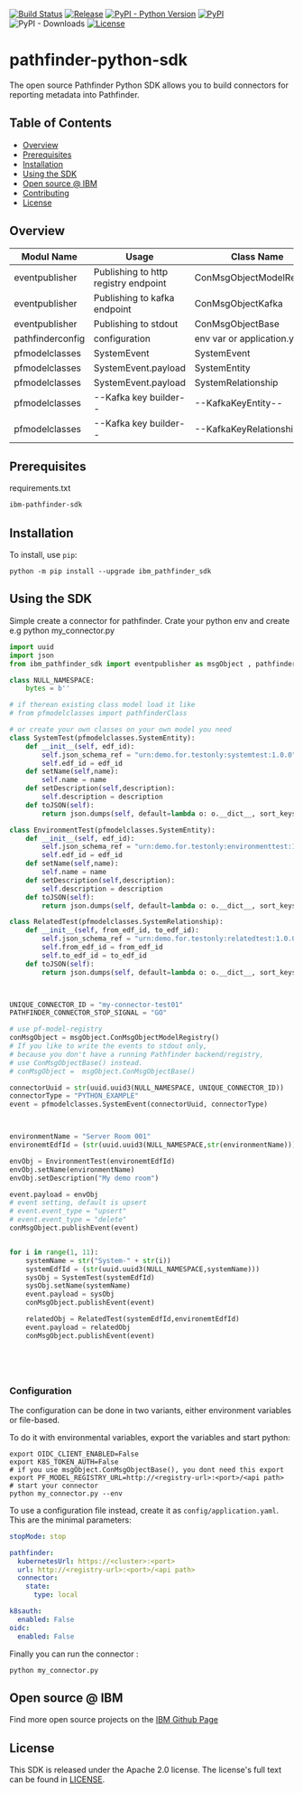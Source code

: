 [![Build Status](https://app.travis-ci.com/IBM/pathfinder-python-sdk.svg?branch=main)](https://app.travis-ci.com/IBM/pathfinder-python-sdk)
[![Release](https://img.shields.io/github/v/release/IBM/pathfinder-python-sdk)](https://github.com/IBM/pathfinder-python-sdk/releases/latest)
[![PyPI - Python Version](https://img.shields.io/pypi/pyversions/ibm_pathfinder_sdk)](https://pypi.org/project/ibm_pathfinder_sdk/)
[![PyPI](https://img.shields.io/pypi/v/ibm_pathfinder_sdk)](https://pypi.org/project/ibm_pathfinder_sdk/)
![PyPI - Downloads](https://img.shields.io/pypi/dm/ibm_pathfinder_sdk)
[![License](https://img.shields.io/badge/License-Apache%202.0-blue.svg)](https://opensource.org/licenses/Apache-2.0)



# pathfinder-python-sdk
The open source Pathfinder Python SDK allows you to build connectors for reporting metadata into Pathfinder.

## Table of Contents
- [Overview](#overview)
- [Prerequisites](#prerequisites)
- [Installation](#installation)
- [Using the SDK](#using-the-sdk)
- [Open source @ IBM](#open-source--ibm)
- [Contributing](#contributing)
- [License](#license)

## Overview

 Modul Name | Usage | Class Name
--- | --- | ---
eventpublisher | Publishing to http registry endpoint | ConMsgObjectModelRegistry
eventpublisher | Publishing to kafka endpoint | ConMsgObjectKafka 
eventpublisher | Publishing to stdout | ConMsgObjectBase
pathfinderconfig | configuration | env var or application.yaml
pfmodelclasses | SystemEvent | SystemEvent
pfmodelclasses | SystemEvent.payload | SystemEntity
pfmodelclasses | SystemEvent.payload | SystemRelationship
pfmodelclasses | --Kafka key builder-- | --KafkaKeyEntity--
pfmodelclasses | --Kafka key builder-- | --KafkaKeyRelationship--

## Prerequisites
requirements.txt
```txt
ibm-pathfinder-sdk
```

## Installation
To install, use `pip`:

```shellscript
python -m pip install --upgrade ibm_pathfinder_sdk
```


## Using the SDK

Simple create a connector for pathfinder.
Crate your python env and create e.g python my_connector.py

```python
import uuid
import json
from ibm_pathfinder_sdk import eventpublisher as msgObject , pathfinderconfig, pfmodelclasses

class NULL_NAMESPACE:
    bytes = b''

# if therean existing class model load it like
# from pfmodelclasses import pathfinderClass 

# or create your own classes on your own model you need
class SystemTest(pfmodelclasses.SystemEntity):
	def __init__(self, edf_id):
		self.json_schema_ref = "urn:demo.for.testonly:systemtest:1.0.0"
		self.edf_id = edf_id
	def setName(self,name):
		self.name = name
	def setDescription(self,description):
		self.description = description 
	def toJSON(self):
		return json.dumps(self, default=lambda o: o.__dict__, sort_keys=True, indent=4)

class EnvironmentTest(pfmodelclasses.SystemEntity):
	def __init__(self, edf_id):
		self.json_schema_ref = "urn:demo.for.testonly:environmenttest:1.0.0"
		self.edf_id = edf_id
	def setName(self,name):
		self.name = name
	def setDescription(self,description):
		self.description = description     
	def toJSON(self):
		return json.dumps(self, default=lambda o: o.__dict__, sort_keys=True, indent=4)     

class RelatedTest(pfmodelclasses.SystemRelationship):
	def __init__(self, from_edf_id, to_edf_id):
		self.json_schema_ref = "urn:demo.for.testonly:relatedtest:1.0.0"
		self.from_edf_id = from_edf_id
		self.to_edf_id = to_edf_id
	def toJSON(self):
		return json.dumps(self, default=lambda o: o.__dict__, sort_keys=True, indent=4)



UNIQUE_CONNECTOR_ID = "my-connector-test01"
PATHFINDER_CONNECTOR_STOP_SIGNAL = "GO"

# use pf-model-registry
conMsgObject = msgObject.ConMsgObjectModelRegistry()
# If you like to write the events to stdout only, 
# because you don't have a running Pathfinder backend/registry, 
# use ConMsgObjectBase() instead. 
# conMsgObject =  msgObject.ConMsgObjectBase()

connectorUuid = str(uuid.uuid3(NULL_NAMESPACE, UNIQUE_CONNECTOR_ID))
connectorType = "PYTHON_EXAMPLE"
event = pfmodelclasses.SystemEvent(connectorUuid, connectorType)



environmentName = "Server Room 001"
environemtEdfId = (str(uuid.uuid3(NULL_NAMESPACE,str(environmentName))))

envObj = EnvironmentTest(environemtEdfId)
envObj.setName(environmentName)
envObj.setDescription("My demo room")

event.payload = envObj
# event setting, default is upsert
# event.event_type = "upsert"
# event.event_type = "delete" 
conMsgObject.publishEvent(event)


for i in range(1, 11):
    systemName = str("System-" + str(i))
    systemEdfId = (str(uuid.uuid3(NULL_NAMESPACE,systemName)))
    sysObj = SystemTest(systemEdfId)
    sysObj.setName(systemName) 
    event.payload = sysObj
    conMsgObject.publishEvent(event)

    relatedObj = RelatedTest(systemEdfId,environemtEdfId)
    event.payload = relatedObj
    conMsgObject.publishEvent(event)    






```

### Configuration
The configuration can be done in two variants, either environment variables or file-based.

To do it with environmental variables, export the variables and start python:
```shellscript
export OIDC_CLIENT_ENABLED=False
export K8S_TOKEN_AUTH=False
# if you use msgObject.ConMsgObjectBase(), you dont need this export
export PF_MODEL_REGISTRY_URL=http://<registry-url>:<port>/<api path>
# start your connector
python my_connector.py --env
```
To use a configuration file instead, create it as `config/application.yaml`.
This are the minimal parameters:
```yaml
stopMode: stop

pathfinder:
  kubernetesUrl: https://<cluster>:<port>
  url: http://<registry-url>:<port>/<api path>
  connector:
    state:
      type: local

k8sauth:
  enabled: False
oidc:
  enabled: False
```
Finally you can run the connector :
```shellscript
python my_connector.py
```



## Open source @ IBM
Find more open source projects on the [IBM Github Page](http://ibm.github.io/)

## License

This SDK is released under the Apache 2.0 license.
The license's full text can be found in [LICENSE](https://github.com/IBM/pathfinder-python-sdk/blob/main/LICENSE).
